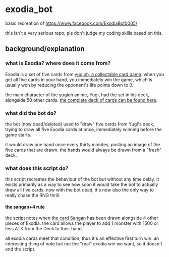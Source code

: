 # exodia_bot
basic recreation of https://www.facebook.com/ExodiaBot0005/

this isn't a very serious repo, pls don't judge my coding skills based on this.

## background/explanation
### what is Exodia? where does it come from?
Exodia is a set of five cards from [yugioh, a collectable card game](https://en.wikipedia.org/wiki/Yu-Gi-Oh!_Trading_Card_Game). when you get all five cards in your hand, you immediately win the game, which is usually won by reducing the opponent's life points down to 0. 

the main character of the yugioh anime, Yugi, had the set in his deck, alongside 50 other cards. [the complete deck of cards can be found here](https://yugioh.fandom.com/wiki/Yugi_Muto's_Decks#Grandpa.27s_Deck).


### what did the bot do?
the bot (now dead/deleted) used to "draw" five cards from Yugi's deck, trying to draw all five Exodia cards at once, immediately winning before the game starts.

it would draw one hand once every thirty minutes, posting an image of the five cards that are drawn. the hands would always be drawn from a "fresh" deck.

### what does this script do?
this script recreates the behaviour of the bot but without any time delay. it exists primarily as a way to see how soon it would take the bot to actually draw all five cards. now with the bot dead, it's now also the only way to really chase the RNG thrill.

#### the sangan+4 rule
the script notes when [the card Sangan](https://yugipedia.com/wiki/Sangan) has been drawn alongside 4 other pieces of Exodia. the card allows the player to add 1 monster with 1500 or less ATK from the Deck to their hand. 

all exodia cards meet that condition, thus it's an effective first turn win. an interesting thing of note but not the "real" exodia win we want, so it doesn't end the script.